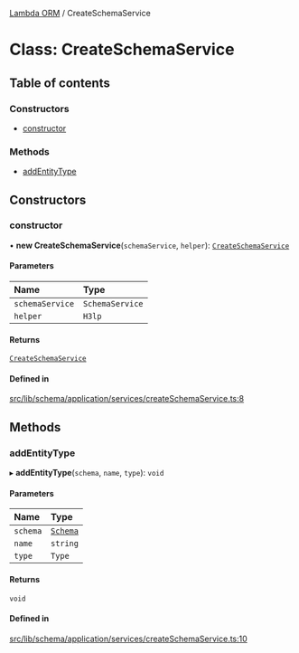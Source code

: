 [Lambda ORM](../README.md) / CreateSchemaService

# Class: CreateSchemaService

## Table of contents

### Constructors

- [constructor](CreateSchemaService.md#constructor)

### Methods

- [addEntityType](CreateSchemaService.md#addentitytype)

## Constructors

### constructor

• **new CreateSchemaService**(`schemaService`, `helper`): [`CreateSchemaService`](CreateSchemaService.md)

#### Parameters

| Name | Type |
| :------ | :------ |
| `schemaService` | `SchemaService` |
| `helper` | `H3lp` |

#### Returns

[`CreateSchemaService`](CreateSchemaService.md)

#### Defined in

[src/lib/schema/application/services/createSchemaService.ts:8](https://github.com/lambda-orm/lambdaorm-base/blob/43bf031/src/lib/schema/application/services/createSchemaService.ts#L8)

## Methods

### addEntityType

▸ **addEntityType**(`schema`, `name`, `type`): `void`

#### Parameters

| Name | Type |
| :------ | :------ |
| `schema` | [`Schema`](../interfaces/Schema.md) |
| `name` | `string` |
| `type` | `Type` |

#### Returns

`void`

#### Defined in

[src/lib/schema/application/services/createSchemaService.ts:10](https://github.com/lambda-orm/lambdaorm-base/blob/43bf031/src/lib/schema/application/services/createSchemaService.ts#L10)
